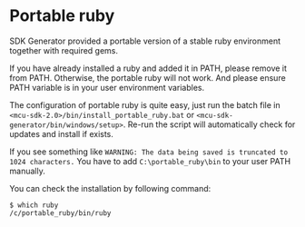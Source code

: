 # Portable ruby
SDK Generator provided a portable version of a stable ruby environment together with required gems.

If you have already installed a ruby and added it in PATH, please remove it from PATH. Otherwise, the portable ruby will not work. And please ensure PATH variable is in your user environment variables.

The configuration of portable ruby is quite easy, just run the batch file in `<mcu-sdk-2.0>/bin/install_portable_ruby.bat` or `<mcu-sdk-generator/bin/windows/setup>`. Re-run the script will automatically check for updates and install if exists.

If you see something like `WARNING: The data being saved is truncated to 1024 characters.` You have to add `C:\portable_ruby\bin` to your user PATH manually.

You can check the installation by following command:
```shell
$ which ruby
/c/portable_ruby/bin/ruby
```
